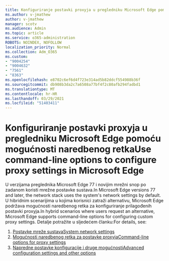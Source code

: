 ```yaml
---
title: Konfiguriranje postavki proxyja u pregledniku Microsoft Edge pomoću mogućnosti naredbenog retka
ms.author: v-jmathew
author: v-jmathew
manager: scotv
ms.audience: Admin
ms.topic: article
ms.service: o365-administration
ROBOTS: NOINDEX, NOFOLLOW
localization_priority: Normal
ms.collection: Adm_O365
ms.custom:
- "9004254"
- "9004632"
- "7561"
- "8363"
ms.openlocfilehash: e8702c6ef6d4f723e314ad5b82ddcf554988b36f
ms.sourcegitcommit: db908b3da2c7a6508a77bf4f2c80afb294fadbd1
ms.translationtype: MT
ms.contentlocale: hr-HR
ms.lasthandoff: 03/29/2021
ms.locfileid: "51403411"
---
```

# <a name="use-command-line-options-to-configure-proxy-settings-in-microsoft-edge"></a><span data-ttu-id="3d0ec-102">Konfiguriranje postavki proxyja u pregledniku Microsoft Edge pomoću mogućnosti naredbenog retka</span><span class="sxs-lookup"><span data-stu-id="3d0ec-102">Use command-line options to configure proxy settings in Microsoft Edge</span></span>

<span data-ttu-id="3d0ec-103">U verzijama preglednika Microsoft Edge 77 i novijim mrežni snop po zadanom koristi mrežne postavke sustava.</span><span class="sxs-lookup"><span data-stu-id="3d0ec-103">In Microsoft Edge versions 77 and later, the network stack uses the system's network settings by default.</span></span> <span data-ttu-id="3d0ec-104">U hibridnim scenarijima u kojima korisnici zatraži alternativu, Microsoft Edge podržava mogućnosti naredbenog retka za konfiguriranje prilagođenih postavki proxyja.</span><span class="sxs-lookup"><span data-stu-id="3d0ec-104">In hybrid scenarios where users request an alternative, Microsoft Edge supports command-line options for configuring custom proxy settings.</span></span> <span data-ttu-id="3d0ec-105">Detalje potražite u sljedećem članku:</span><span class="sxs-lookup"><span data-stu-id="3d0ec-105">For details, see:</span></span>

1. [<span data-ttu-id="3d0ec-106">Postavke mreže sustava</span><span class="sxs-lookup"><span data-stu-id="3d0ec-106">System network settings</span></span>](https://go.microsoft.com/fwlink/?linkid=2133962)
2. [<span data-ttu-id="3d0ec-107">Mogućnosti naredbenog retka za postavke proxyja</span><span class="sxs-lookup"><span data-stu-id="3d0ec-107">Command-line options for proxy settings</span></span>](https://go.microsoft.com/fwlink/?linkid=2134292)
3. [<span data-ttu-id="3d0ec-108">Napredne postavke konfiguracije i druge mogućnosti</span><span class="sxs-lookup"><span data-stu-id="3d0ec-108">Advanced configuration settings and other options</span></span>](https://go.microsoft.com/fwlink/?linkid=2134293)
